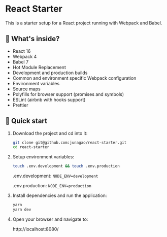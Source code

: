 # React Starter

This is a starter setup for a React project running with Webpack and Babel.

## 🧐 What's inside?

- React 16
- Webpack 4
- Babel 7
- Hot Module Replacement
- Development and production builds
- Common and environment specific Webpack configuration
- Environment variables
- Source maps
- Polyfills for browser support (promises and symbols)
- ESLint (airbnb with hooks support)
- Prettier

## 🚀 Quick start

1. Download the project and cd into it:

   ```bash
   git clone git@github.com:junagao/react-starter.git
   cd react-starter
   ```

2. Setup environment variables:

   ```bash
   touch .env.development && touch .env.production
   ```

   .env.development: `NODE_ENV=development`

   .env.production: `NODE_ENV=production`

3. Install dependencies and run the application:

   ```bash
   yarn
   yarn dev
   ```

4. Open your browser and navigate to:

   http://localhost:8080/
